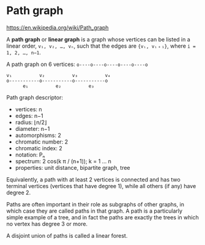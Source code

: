 # Path graph

https://en.wikipedia.org/wiki/Path_graph

A **path graph** or **linear graph** is a graph whose vertices can be listed in a linear order, `v₁, v₂, …, vₙ`, such that the edges are `{vᵢ, vᵢ﹢₁}`, where 
`i = 1, 2, …, n−1`.

A path graph on 6 vertices: `o----o----o----o----o----o`

```
v₁          v₂          v₃          v₄
o-----------o-----------o-----------o
      e₁          e₂          e₃
```

Path graph descriptor:
- vertices:         n
- edges:            n−1
- radius:           ⌊n/2⌋
- diameter:         n−1
- automorphisms:    2
- chromatic number: 2
- chromatic index:  2
- notation:         Pₙ
- spectrum:         2 cos(k π / (n+1)); k = 1 … n
- properties:       unit distance, bipartite graph, tree

Equivalently, a path with at least 2 vertices is connected and has two terminal vertices (vertices that have degree 1), while all others (if any) have degree 2.

Paths are often important in their role as subgraphs of other graphs, in which case they are called paths in that graph. A path is a particularly simple example of a tree, and in fact the paths are exactly the trees in which no vertex has degree 3 or more.

A disjoint union of paths is called a linear forest.
